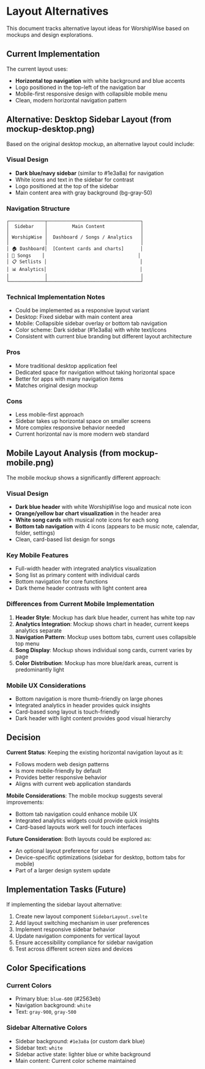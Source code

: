 # Layout Alternatives

This document tracks alternative layout ideas for WorshipWise based on mockups and design explorations.

## Current Implementation

The current layout uses:
- **Horizontal top navigation** with white background and blue accents
- Logo positioned in the top-left of the navigation bar
- Mobile-first responsive design with collapsible mobile menu
- Clean, modern horizontal navigation pattern

## Alternative: Desktop Sidebar Layout (from mockup-desktop.png)

Based on the original desktop mockup, an alternative layout could include:

### Visual Design
- **Dark blue/navy sidebar** (similar to #1e3a8a) for navigation
- White icons and text in the sidebar for contrast
- Logo positioned at the top of the sidebar
- Main content area with gray background (bg-gray-50)

### Navigation Structure
```
┌─────────────┬──────────────────────────────────┐
│  Sidebar    │         Main Content             │
│             │                                  │
│ WorshipWise │  Dashboard / Songs / Analytics   │
│             │                                  │
│ 🏠 Dashboard│  [Content cards and charts]      │
│ 🎵 Songs    │                                  │
│ 📋 Setlists │                                  │
│ 📊 Analytics│                                  │
│             │                                  │
└─────────────┴──────────────────────────────────┘
```

### Technical Implementation Notes
- Could be implemented as a responsive layout variant
- Desktop: Fixed sidebar with main content area
- Mobile: Collapsible sidebar overlay or bottom tab navigation
- Color scheme: Dark sidebar (#1e3a8a) with white text/icons
- Consistent with current blue branding but different layout architecture

### Pros
- More traditional desktop application feel
- Dedicated space for navigation without taking horizontal space
- Better for apps with many navigation items
- Matches original design mockup

### Cons
- Less mobile-first approach
- Sidebar takes up horizontal space on smaller screens
- More complex responsive behavior needed
- Current horizontal nav is more modern web standard

## Mobile Layout Analysis (from mockup-mobile.png)

The mobile mockup shows a significantly different approach:

### Visual Design
- **Dark blue header** with white WorshipWise logo and musical note icon
- **Orange/yellow bar chart visualization** in the header area
- **White song cards** with musical note icons for each song
- **Bottom tab navigation** with 4 icons (appears to be music note, calendar, folder, settings)
- Clean, card-based list design for songs

### Key Mobile Features
- Full-width header with integrated analytics visualization
- Song list as primary content with individual cards
- Bottom navigation for core functions
- Dark theme header contrasts with light content area

### Differences from Current Mobile Implementation
1. **Header Style**: Mockup has dark blue header, current has white top nav
2. **Analytics Integration**: Mockup shows chart in header, current keeps analytics separate
3. **Navigation Pattern**: Mockup uses bottom tabs, current uses collapsible top menu
4. **Song Display**: Mockup shows individual song cards, current varies by page
5. **Color Distribution**: Mockup has more blue/dark areas, current is predominantly light

### Mobile UX Considerations
- Bottom navigation is more thumb-friendly on large phones
- Integrated analytics in header provides quick insights
- Card-based song layout is touch-friendly
- Dark header with light content provides good visual hierarchy

## Decision

**Current Status**: Keeping the existing horizontal navigation layout as it:
- Follows modern web design patterns
- Is more mobile-friendly by default
- Provides better responsive behavior
- Aligns with current web application standards

**Mobile Considerations**: The mobile mockup suggests several improvements:
- Bottom tab navigation could enhance mobile UX
- Integrated analytics widgets could provide quick insights
- Card-based layouts work well for touch interfaces

**Future Consideration**: Both layouts could be explored as:
- An optional layout preference for users
- Device-specific optimizations (sidebar for desktop, bottom tabs for mobile)
- Part of a larger design system update

## Implementation Tasks (Future)

If implementing the sidebar layout alternative:

1. Create new layout component `SidebarLayout.svelte`
2. Add layout switching mechanism in user preferences
3. Implement responsive sidebar behavior
4. Update navigation components for vertical layout
5. Ensure accessibility compliance for sidebar navigation
6. Test across different screen sizes and devices

## Color Specifications

### Current Colors
- Primary blue: `blue-600` (#2563eb)
- Navigation background: `white`
- Text: `gray-900`, `gray-500`

### Sidebar Alternative Colors
- Sidebar background: `#1e3a8a` (or custom dark blue)
- Sidebar text: `white`
- Sidebar active state: lighter blue or white background
- Main content: Current color scheme maintained